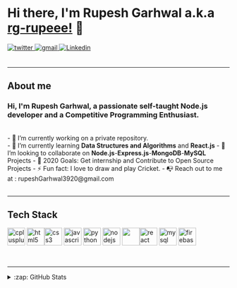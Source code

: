 # Hi there, I'm Rupesh Garhwal a.k.a [rg-rupeee!](https://github.com/rg-rupeee) 👋

<a href="https://twitter.com/GarhwalRupesh" target="_blank">
<img src=https://img.shields.io/badge/twitter-%2300acee.svg?&style=for-the-badge&logo=twitter&logoColor=white alt=twitter style="margin-bottom: 5px;" />
</a> 
<a href="mailto:rupeshgarhwal3920@gmail.com?hl=en" target="_blank">
<img src=https://img.shields.io/badge/gmail-%23DC493C.svg?&style=for-the-badge&logo=gmail&logoColor=white alt=gmail style="margin-bottom: 5px;" />
</a>
<a href="https://www.linkedin.com/in/rupesh03/" target="_blank">
<img src=https://img.shields.io/badge/linkedin-%231E77B5.svg?&style=for-the-badge&logo=linkedin&logoColor=white alt=Linkedin style="margin-bottom: 5px;" />
</a>

<br />
<br />

---

## About me

<h3>Hi, I'm Rupesh Garhwal, a passionate self-taught <strong> Node.js developer</strong> and a <strong>Competitive Programming Enthusiast</strong>.</h3>
<br />
- 🔭 I’m currently working on a private repository.<br/>
- 🌱 I’m currently learning <strong>Data Structures and Algorithms</strong> and <strong>React.js</strong>
- 🤝 I’m looking to collaborate on <strong>Node.js</strong>-<strong>Express.js</strong>-<strong>MongoDB</strong>-<strong>MySQL</strong> Projects
- 🥅 2020 Goals: Get internship and Contribute to Open Source Projects
- ⚡ Fun fact: I love to draw and play Cricket.
- 📭 Reach out to me at : rupeshGarhwal3920@gmail.com<br/>

<br />

---

## Tech Stack
<p align="left">
 <img src="https://img.icons8.com/color/48/000000/c-plus-plus-logo.png"  alt="cplusplus" width="40" height="40"/>  <img src="https://img.icons8.com/color/48/000000/html-5.png" alt="html5" width="40" height="40"/><img src="https://img.icons8.com/color/48/000000/css3.png" alt="css3" width="40" height="40"/> <img src="https://img.icons8.com/color/48/000000/javascript.png" alt="javascript" width="40" height="40"/> <img src="https://img.icons8.com/ultraviolet/40/000000/react.png" alt="python" width="40" height="40"/> 
 <img src="https://img.icons8.com/color/48/000000/nodejs.png" width="40" height="40" alt="nodejs" /> <img src="https://img.icons8.com/color/48/000000/mongodb.png" width="40" height="40" /><img src="https://img.icons8.com/color/40/000000/python.png" alt="react" width="40" height="40"/> <img src="https://img.icons8.com/ios/50/000000/mysql-logo.png" alt="mysql" width="40" height="40"/> 
 <img src="https://img.icons8.com/color/48/000000/firebase.png" alt="firebase" width="40" height="40"/>

 </p>

<br />

---

<details>
  <summary>:zap: GitHub Stats</summary>

  <img align="left" alt="Rupesh Garhwal Github Stats" src="https://github-readme-stats.anuraghazra1.vercel.app/api?username=rg-rupeee&count_private=true&theme=radical" />

</details>
